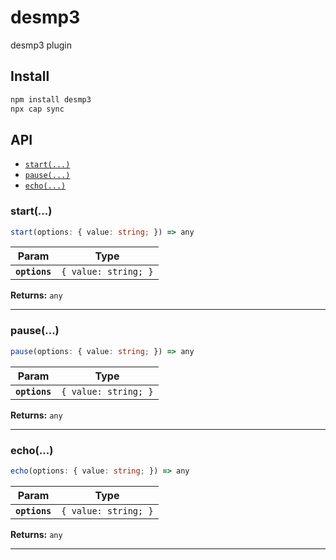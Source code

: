 # desmp3

desmp3 plugin

## Install

```bash
npm install desmp3
npx cap sync
```

## API

<docgen-index>

* [`start(...)`](#start)
* [`pause(...)`](#pause)
* [`echo(...)`](#echo)

</docgen-index>

<docgen-api>
<!--Update the source file JSDoc comments and rerun docgen to update the docs below-->

### start(...)

```typescript
start(options: { value: string; }) => any
```

| Param         | Type                            |
| ------------- | ------------------------------- |
| **`options`** | <code>{ value: string; }</code> |

**Returns:** <code>any</code>

--------------------


### pause(...)

```typescript
pause(options: { value: string; }) => any
```

| Param         | Type                            |
| ------------- | ------------------------------- |
| **`options`** | <code>{ value: string; }</code> |

**Returns:** <code>any</code>

--------------------


### echo(...)

```typescript
echo(options: { value: string; }) => any
```

| Param         | Type                            |
| ------------- | ------------------------------- |
| **`options`** | <code>{ value: string; }</code> |

**Returns:** <code>any</code>

--------------------

</docgen-api>
